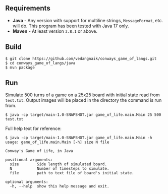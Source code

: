 ## Requirements
* **Java** - Any version with support for multiline strings, `MessageFormat`, etc. will do. This program has been tested with Java 17 only.
* **Maven** - At least version `3.8.1` or above.

## Build
```
$ git clone https://github.com/vedangnaik/conways_game_of_langs.git
$ cd conways_game_of_langs/java
$ mvn package
```

## Run
Simulate 500 turns of a game on a 25x25 board with initial state read from `test.txt`. Output images will be placed in the directory the command is run from.
```
$ java -cp target/main-1.0-SNAPSHOT.jar game_of_life.main.Main 25 500 test.txt
```
Full help text for reference:
```
$ java -cp target/main-1.0-SNAPSHOT.jar game_of_life.main.Main -h
usage: game_of_life.main.Main [-h] size N file

Conway's Game of Life, in Java

positional arguments:
  size        Side length of simulated board.
  N           Number of timesteps to simulate.
  file        path to text file of board's initial state.

optional arguments:
  -h, --help  show this help message and exit.
```